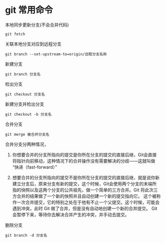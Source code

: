 # git 常用命令

本地同步更新分支(不会合并代码)

```shell
git fetch
```

关联本地分支对应到远程分支

```shell
git branch --set-upstream-to=origin/远程分支名称
```

新建分支

```shell
git branch 分支名
```

检出分支

```shell
git checkout 分支名
```

新建分支并检出分支

```shell
git checkout -b 分支名
```

合并分支

```shell
git merge 被合并分支名
```

合并分支分两种情况，

1. 你想要合并的分支所指向的提交是你所在分支的提交的直接后继，Git会直接将指针向前移动，这种情况下的合并操作没有需要解决的分歧——这就叫做 “快进（fast-forward）”

2. 想要合并的分支所指向的提交不是你所在分支的提交的直接后继，就是说你新建立分支后，原来分支有新的提交，这个时候，Git会使用两个分支的末端所指的快照以及这两个分支的公共祖先，做一个简单的三方合并。Git 将此次三方合并的结果做了一个新的快照并且自动创建一个新的提交指向它。 这个被称作一次合并提交，它的特别之处在于他有不止一个父提交。这个时候，可能会遇到冲突，此时 Git 做了合并，但是没有自动地创建一个新的合并提交。 Git 会暂停下来，等待你去解决合并产生的冲突，并手动去提交。

删除分支

```shell
git branch -d 分支名
```
